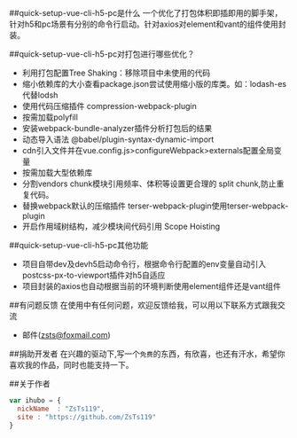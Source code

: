 
##quick-setup-vue-cli-h5-pc是什么
一个优化了打包体积即插即用的脚手架，针对h5和pc场景有分别的命令行启动。针对axios对element和vant的组件使用封装。

##quick-setup-vue-cli-h5-pc对打包进行哪些优化？

* 利用打包配置Tree Shaking：移除项目中未使用的代码
* 缩小依赖库的大小查看package.json尝试使用缩小版的库类。如：lodash-es 代替lodsh
* 使用代码压缩插件 compression-webpack-plugin
* 按需加载polyfill
* 安装webpack-bundle-analyzer插件分析打包后的结果
* 动态导入语法 @babel/plugin-syntax-dynamic-import
* cdn引入文件并在vue.config.js>configureWebpack>externals配置全局变量
* 按需加载大型依赖库
* 分割vendors chunk模块引用频率、体积等设置更合理的 split chunk,防止重复代码。
* 替换webpack默认的压缩插件 terser-webpack-plugin使用terser-webpack-plugin
* 开启作用域树结构，减少模块间代码引用 Scope Hoisting

##quick-setup-vue-cli-h5-pc其他功能

* 项目自带dev及devh5启动命令行，根据命令行配置的env变量自动引入postcss-px-to-viewport插件对h5自适应
* 项目封装的axios也自动根据当前的环境判断使用element组件还是vant组件

##有问题反馈
在使用中有任何问题，欢迎反馈给我，可以用以下联系方式跟我交流

* 邮件(zsts@foxmail.com)

##捐助开发者
在兴趣的驱动下,写一个`免费`的东西，有欣喜，也还有汗水，希望你喜欢我的作品，同时也能支持一下。


##关于作者

```javascript
var ihubo = {
  nickName  : "ZsTs119",
  site : "https://github.com/ZsTs119"
}
```
